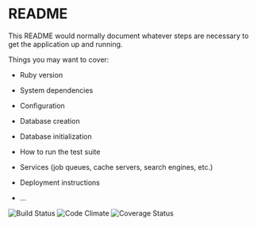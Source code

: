 # README

This README would normally document whatever steps are necessary to get the
application up and running.

Things you may want to cover:

* Ruby version

* System dependencies

* Configuration

* Database creation

* Database initialization

* How to run the test suite

* Services (job queues, cache servers, search engines, etc.)

* Deployment instructions

* ...

![Build Status](https://codeship.com/projects/129339e0-c933-0134-952e-3a0fd8dae151/status?branch=master)
![Code Climate](https://codeclimate.com/github/froontown/sound_bug.png)
![Coverage Status](https://coveralls.io/repos/froontown/sound_bug/badge.png)
